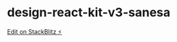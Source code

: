 # design-react-kit-v3-sanesa

[Edit on StackBlitz ⚡️](https://stackblitz.com/edit/design-react-kit-v3-sanesa)